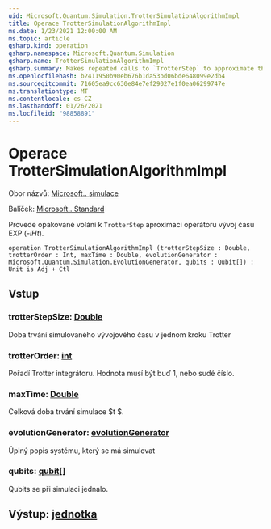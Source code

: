 ```yaml
---
uid: Microsoft.Quantum.Simulation.TrotterSimulationAlgorithmImpl
title: Operace TrotterSimulationAlgorithmImpl
ms.date: 1/23/2021 12:00:00 AM
ms.topic: article
qsharp.kind: operation
qsharp.namespace: Microsoft.Quantum.Simulation
qsharp.name: TrotterSimulationAlgorithmImpl
qsharp.summary: Makes repeated calls to `TrotterStep` to approximate the time-evolution operator exp(_-iHt_).
ms.openlocfilehash: b2411950b90eb676b1da53bd06bde648099e2db4
ms.sourcegitcommit: 71605ea9cc630e84e7ef29027e1f0ea06299747e
ms.translationtype: MT
ms.contentlocale: cs-CZ
ms.lasthandoff: 01/26/2021
ms.locfileid: "98858891"
---
```

# <a name="trottersimulationalgorithmimpl-operation"></a>Operace TrotterSimulationAlgorithmImpl

Obor názvů: [Microsoft.. simulace](xref:Microsoft.Quantum.Simulation)

Balíček: [Microsoft.. Standard](https://nuget.org/packages/Microsoft.Quantum.Standard)


Provede opakované volání k `TrotterStep` aproximaci operátoru vývoj času EXP (_-iHt_).

```qsharp
operation TrotterSimulationAlgorithmImpl (trotterStepSize : Double, trotterOrder : Int, maxTime : Double, evolutionGenerator : Microsoft.Quantum.Simulation.EvolutionGenerator, qubits : Qubit[]) : Unit is Adj + Ctl
```


## <a name="input"></a>Vstup

### <a name="trotterstepsize--double"></a>trotterStepSize: [Double](xref:microsoft.quantum.lang-ref.double)

Doba trvání simulovaného vývojového času v jednom kroku Trotter


### <a name="trotterorder--int"></a>trotterOrder: [int](xref:microsoft.quantum.lang-ref.int)

Pořadí Trotter integrátoru. Hodnota musí být buď 1, nebo sudé číslo.


### <a name="maxtime--double"></a>maxTime: [Double](xref:microsoft.quantum.lang-ref.double)

Celková doba trvání simulace $t $.


### <a name="evolutiongenerator--evolutiongenerator"></a>evolutionGenerator: [evolutionGenerator](xref:Microsoft.Quantum.Simulation.EvolutionGenerator)

Úplný popis systému, který se má simulovat


### <a name="qubits--qubit"></a>qubits: [qubit](xref:microsoft.quantum.lang-ref.qubit)[]

Qubits se při simulaci jednalo.



## <a name="output--unit"></a>Výstup: [jednotka](xref:microsoft.quantum.lang-ref.unit)

